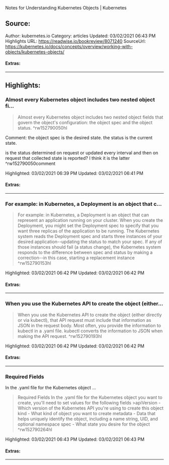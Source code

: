 Notes for Understanding Kubernetes Objects | Kubernetes

## Source:
Author: kubernetes.io
Category: articles
Updated: 03/02/2021 06:43 PM
Highlights URL: https://readwise.io/bookreview/8071240
SourceUrl: https://kubernetes.io/docs/concepts/overview/working-with-objects/kubernetes-objects/


#### Extras:


 
-----
 ## Highlights:

### Almost every Kubernetes object includes two nested object fi...
>Almost every Kubernetes object includes two nested object fields that govern the object&#39;s configuration: the object spec and the object status. ^rw152790050hl

Comment: the object spec is the desired state. the status is the current state.

is the status determined on request or updated every interval and then on request that collected state is reported? I think it is the latter ^rw152790050comment

Highlighted: 03/02/2021 06:39 PM
Updated: 03/02/2021 06:41 PM


#### Extras:



------

### For example: in Kubernetes, a Deployment is an object that c...
>For example: in Kubernetes, a Deployment is an object that can represent an application running on your cluster. When you create the Deployment, you might set the Deployment spec to specify that you want three replicas of the application to be running. The Kubernetes system reads the Deployment spec and starts three instances of your desired application--updating the status to match your spec. If any of those instances should fail (a status change), the Kubernetes system responds to the difference between spec and status by making a correction--in this case, starting a replacement instance ^rw152790153hl


Highlighted: 03/02/2021 06:42 PM
Updated: 03/02/2021 06:42 PM


#### Extras:



------

### When you use the Kubernetes API to create the object (either...
>When you use the Kubernetes API to create the object (either directly or via kubectl), that API request must include that information as JSON in the request body. Most often, you provide the information to kubectl in a .yaml file. kubectl converts the information to JSON when making the API request. ^rw152790193hl


Highlighted: 03/02/2021 06:42 PM
Updated: 03/02/2021 06:42 PM


#### Extras:



------

### Required Fields
In the .yaml file for the Kubernetes object ...
>Required Fields
In the .yaml file for the Kubernetes object you want to create, you&#39;ll need to set values for the following fields
&gt;apiVersion - Which version of the Kubernetes API you&#39;re using to create this object
kind - What kind of object you want to create
metadata - Data that helps uniquely identify the object, including a name string, UID, and optional namespace
spec - What state you desire for the object ^rw152790264hl


Highlighted: 03/02/2021 06:43 PM
Updated: 03/02/2021 06:43 PM


#### Extras:



------

